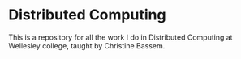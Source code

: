 # Distributed Computing

This is a repository for all the work I do in Distributed Computing at Wellesley college, taught by Christine Bassem.
